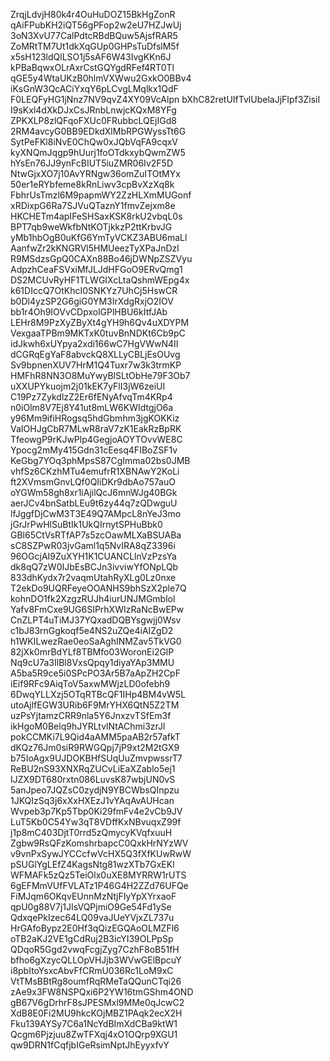 ZrqjLdvjH80k4r4OuHuDOZ15BkHgZonR
qAiFPubKH2iQT56gPFop2w2eU7HZJwUj
3oN3XvU77CalPdtcRBdBQuw5AjsfRAR5
ZoMRtTM7Ut1dkXqGUp0GHPsTuDfslM5f
x5sH123ldQlLSO1j5sAF6W43IvgKKn6J
kPBaBqwxOLrAxrCstGQYgdRFef4RT0Tl
qGE5y4WtaUKzB0hlmVXWwu2GxkO0BBv4
iKsGnW3QcACiYxqY6pLCvgLMqlkx1QdF
F0LEQFyHG1jNnz7NV9qvZ4XY09VcAlpn
bXhC82retUIfTvlUbelaJjFIpf3ZisiI
I9sKxl4dXkDJxCsJRnbLnwjcKQxM8YFg
ZPKXLP8zlQFqoFXUc0FRubbcLQEjIGd8
2RM4avcyG0BB9EDkdXlMbRPGWyssTt6G
SytPeFKl8iNvE0ChQw0xJQbVqFA9cqxV
kyXNQmJqgp9hUurj1foOTdkxybQwmZW5
hYsEn76JJ9ynFcBIUT5iuZMR06Iv2F5D
NtwGjxXO7j10AvYRNgw36omZuITOtMYx
50er1eRYbfeme8kRnLiwv3cpBvXzXq8k
FbhrUsTmzl6M9papmWY2ZzHLXmMUGonf
xRDixpG6Ra7SJVuQTaznY1fmvZejxm8e
HKCHETm4apIFeSHSaxKSK8rkU2vbqL0s
BPT7qb9weWkfbNtKOTjkkzP2ttKrbvJG
yMb1hbOgB0uKfG6YmTyVCKZ3ABU6maLl
AanfwZr2kKNGRVl5HMUeezTyXPaJnDzl
R9MSdzsGpQ0CAXn88Bo46jDWNpZSZVyu
AdpzhCeaFSVxiMfJLJdHFGoO9ERvQmg1
DS2MCUvRyHF1TLWGIXcLtaQshmWEpg4x
k61DIccQ7OtKhcI0SNKYz7UhCj5HswCR
b0Dl4yzSP2G6giG0YM3IrXdgRxjO2IOV
bb1r4Oh9IOVvCDpxolGPlHBU6kItfJAb
LEHr8M9PzXyZByXt4gYH9h6Qv4uXDYPM
VexgaaTPBm9MKTxK0tuvBnNDKt6Cb9pC
idJkwh6xUYpya2xdi166wC7HgVWwN4II
dCGRqEgYaF8abvckQ8XLLyCBLjEsOUvg
Sv9bpnenXUV7HrM1Q4Tuxr7w3k3trmKP
HMFhR8NN3O8MuYwyBlSLtObHe79F3Ob7
uXXUPYkuojm2j01kEK7yFlI3jW6zeiUI
C19Pz7ZykdlzZ2Er6fENyAfvqTm4KRp4
n0iOlm8V7Ej8Y41ut8mLW6KWIdtgjO6a
y96Mm9ifiHRogsq5hdGbmhm3jgKOKKiz
VaIOHJgCbR7MLwR8raV7zK1EakRzBpRK
TfeowgP9rKJwPlp4GegjoAOYTOvvWE8C
Ypocg2mMy415Gdn31cEesq4FIBoZSF1v
KeGbg7YOq3phMpsS87CgImma02bs0JMB
vhfSz6CKzhMTu4emufrR1XBNAwY2KoLi
ft2XVmsmGnvLQf0QIiDKr9dbAo757auO
oYGWm58gh8xr1iAjilQcJ6mnWJg40BGk
aerJCv4bnSatbLEu9t6zy44q7zQDwguU
lfJggfDjCwM3T3E49Q7AMpcL8nYeJ3mo
jGrJrPwHlSuBtIk1UkQIrnytSPHuBbk0
GBl65CtVsRTfAP7s5zcOawMLXaBSUABa
sC8SZPwR03jvGaml1q5NvIRA8qZ3396i
96OGcjAI9ZuXYH1K1CUANCLlnVzPzsYa
dk8qQ7zW0IJbEsBCJn3ivviwYfONpLQb
833dhKydx7r2vaqmUtahRyXLg0Lz0nxe
T2ekDo9UQRFeyeOOANHS9bhSzX2ple7Q
kohnDO1fk2XzgzRUJh4iurUNJMGmblol
Yafv8FmCxe9UG6SIPrhXWIzRaNcBwEPw
CnZLPT4uTiMJ37YQxadDQBYsgwjj0Wsv
c1bJ83rnGgkoqf5e4NS2uZQe4iAIZgD2
h1WKILwezRae0eoSaAghINMZav5TkVG0
82jXk0mrBdYLf8TBMfo03WoronEi2GlP
Nq9cU7a3IlBl8VxsQpqy1diyaYAp3MMU
A5ba5R9ce5i0SPcPO3Ar5B7aApZH2CpF
iEif9RFc9AiqToV5axwMWjzLD0ofebh9
6DwqYLLXzj5OTqRTBcQF1IHp4BM4vW5L
utoAjlfEGW3URib6F9MrYHX6QtN5Z2TM
uzPsYjtamzCRR9nla5Y6JnxzvTSfEm3f
ikHgoM0Belq9hJYRLtvlNtAChmi3zrJl
pokCCMKi7L9Qid4aAMM5paAB2r57afkT
dKQz76Jm0siR9RWGQpj7jP9xt2M2tGX9
b75IoAgx9UJDOKBHfSUqUuZmvpwssrT7
ReBU2nS93XNXRqZUCvLiEaXZablo5ej1
IJZX9DT680rxtn086LuvsK87wbjUN0vS
5anJpeo7JQZsC0zydjN9YBCWbsQInpzu
1JKQIzSq3j6xXxHXEzJ1vYAqAvAUHcan
Wvpeb3p7Kp5Tbp0Ki29fmFv4e2vCb9JV
LuT5Kb0C54Yw3qT8VDffKxNBvuqxZ99f
j1p8mC403DjtT0rrd5zQmycyKVqfxuuH
Zgbw9RsQFzKomshrbapcC0QxkHrNYzWV
v9vnPxSywJYCCcfwVcHX5Q3fXfKUwRwW
pSUGlYgLEfZ4KagsNtg81wzXTb7GxEKl
WFMAFk5zQz5TeiOlx0uXE8MYRRW1rUTS
6gEFMmVUfFVLATz1P46G4H2ZZd76UFQe
FiMJqm6OKqvEUnnMzNtjFIyYpXYrxaoF
qpU0g88V7j1JIsVQPjmiO9Ge54Fd1ySe
QdxqePkIzec64LQ09vaJUeYVjxZL737u
HrGAfoBypz2E0Hf3qQizEGQAoOLMZFl6
oTB2aKJ2VE1gCdRuj2B3icYI39OLPpSp
QDqoR5Ggd2vwqFcgjZyg7CzhF8oB51fH
bfho6gXzycQLLOpVHJjb3WVwGElBpcuY
i8pbItoYsxcAbvFfCRmU036Rc1LoM9xC
VtTMsBBtRg8oumfRqRMeTaQQunCTqi26
zAe9x3FW8NSPQxi6P2YW16tmGShm4OND
gB67V6gDrhrF8sJPESMxl9MMe0qJcwC2
XdB8E0Fi2MU9hkcKOjMBZ1PAqk2ecX2H
Fku139AYSy7C6a1NcYdBImXdCBa9ktW1
Qcgm6Pjzjuu8ZwTFXqj4xO1OQrp9XGU1
qw9DRN1fCqfjbIGeRsimNptJhEyyxfvY
